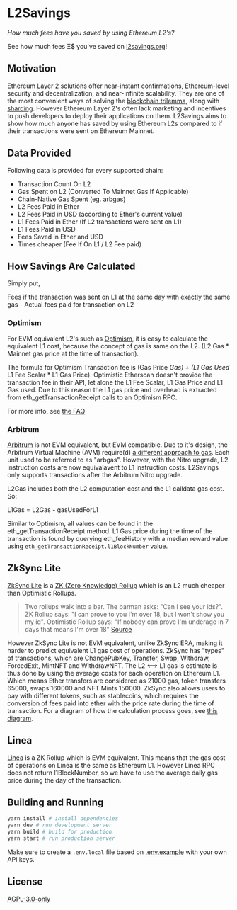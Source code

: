 # L2Savings

_How much fees have you saved by using Ethereum L2's?_

See how much fees Ξ$ you've saved on [l2savings.org](https://www.l2savings.org)!

## Motivation

Ethereum Layer 2 solutions offer near-instant confirmations, Ethereum-level security and decentralization, and near-infinite scalability. They are one of the most convenient ways of solving the [blockchain trilemma](https://vitalik.ca/general/2021/04/07/sharding.html), along with [sharding](https://ethereum.org/en/upgrades/shard-chains/). However Ethereum Layer 2's often lack marketing and incentives to push developers to deploy their applications on them. L2Savings aims to show how much anyone has saved by using Ethereum L2s compared to if their transactions were sent on Ethereum Mainnet.

## Data Provided

Following data is provided for every supported chain:

-   Transaction Count On L2
-   Gas Spent on L2 (Converted To Mainnet Gas If Applicable)
-   Chain-Native Gas Spent (eg. arbgas)
-   L2 Fees Paid in Ether
-   L2 Fees Paid in USD (according to Ether's current value)
-   L1 Fees Paid in Ether (If L2 transactions were sent on L1)
-   L1 Fees Paid in USD
-   Fees Saved in Ether and USD
-   Times cheaper (Fee If On L1 / L2 Fee paid)

## How Savings Are Calculated

Simply put,

Fees if the transaction was sent on L1 at the same day with exactly the same gas - Actual fees paid for transaction on L2

### Optimism

For EVM equivalent L2's such as [Optimism](https://optimism.io/), it is easy to calculate the equivalent L1 cost, because the concept of gas is same on the L2. (L2 Gas \* Mainnet gas price at the time of transaction).

The formula for Optimism Transaction fee is (Gas Price _Gas) + (L1 Gas Used_ L1 Fee Scalar \* L1 Gas Price).
Optimistic Etherscan doesn't provide the transaction fee in their API, let alone the L1 Fee Scalar, L1 Gas Price and L1 Gas used. Due to this reason the L1 gas price and overhead is extracted from eth_getTransactionReceipt calls to an Optimism RPC.

For more info, see [the FAQ](https://l2savings.org/faq)

### Arbitrum

[Arbitrum](https://arbitrum.io/) is not EVM equivalent, but EVM compatible. Due to it's design, the Arbitrum Virtual Machine (AVM) require(d) [a different approach to gas](https://developer.offchainlabs.com/docs/arbgas). Each unit used to be referred to as "arbgas". However, with the Nitro upgrade, L2 instruction costs are now equivalavent to L1 instruction costs. L2Savings only supports transactions after the Arbitrum Nitro upgrade.

L2Gas includes both the L2 computation cost and the L1 calldata gas cost. So:

L1Gas = L2Gas - gasUsedForL1

Similar to Optimism, all values can be found in the eth_getTransactionReceipt method. L1 Gas price during the time of the transaction is found by querying eth_feeHistory with a median reward value using `eth_getTransactionReceipt.l1BlockNumber` value.

## ZkSync Lite

[ZkSync Lite](https://zksync.io/) is a [ZK (Zero Knowledge) Rollup](https://docs.ethhub.io/ethereum-roadmap/layer-2-scaling/zk-rollups/) which is an L2 much cheaper than Optimistic Rollups.

> Two rollups walk into a bar. The barman asks: "Can I see your ids?". ZK Rollup says: "I can prove to you I'm over 18, but I won't show you my id". Optimistic Rollup says: "If nobody can prove I'm underage in 7 days that means I'm over 18" [Source](https://twitter.com/l2beatcom/status/1448556881686024192)

However ZkSync Lite is not EVM equivalent, unlike ZkSync ERA, making it harder to predict equivalent L1 gas cost of operations. ZkSync has "types" of transactions, which are ChangePubKey, Transfer, Swap, Withdraw, ForcedExit, MintNFT and WithdrawNFT. The L2 <--> L1 gas is estimate is thus done by using the average costs for each operation on Ethereum L1. Which means Ether transfers are considered as 21000 gas, token transfers 65000, swaps 160000 and NFT Mints 150000. ZkSync also allows users to pay with different tokens, such as stablecoins, which requires the conversion of fees paid into ether with the price rate during the time of transaction. For a diagram of how the calculation process goes, see [this diagram](https://github.com/bbayazit16/L2Savings/blob/master/src/Savings/ZkSync.ts#L20).

## Linea

[Linea](https://linea.build/) is a ZK Rollup which is EVM equivalent. This means that the gas cost of operations on Linea is the same as Ethereum L1. However Linea RPC does not return l1BlockNumber, so we have to use the average daily gas price during the day of the transaction.

## Building and Running

```bash
yarn install # install dependencies
yarn dev # run development server
yarn build # build for production
yarn start # run production server
```

Make sure to create a `.env.local` file based on [.env.example](.env.example) with your own API keys.

## License

[AGPL-3.0-only](LICENSE)
